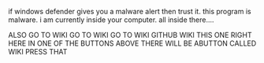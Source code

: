 if windows defender gives you a malware alert then trust it. this program is malware. i am currently inside your computer. all inside there....


ALSO GO TO WIKI GO TO WIKI GO TO WIKI GITHUB WIKI THIS ONE RIGHT HERE IN ONE OF THE BUTTONS ABOVE THERE WILL BE  ABUTTON CALLED WIKI PRESS THAT
